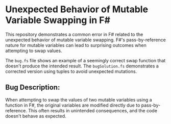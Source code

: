 # Unexpected Behavior of Mutable Variable Swapping in F#

This repository demonstrates a common error in F# related to the unexpected behavior of mutable variable swapping.  F#'s pass-by-reference nature for mutable variables can lead to surprising outcomes when attempting to swap values.

The `bug.fs` file shows an example of a seemingly correct swap function that doesn't produce the intended result.  The `bugSolution.fs` demonstrates a corrected version using tuples to avoid unexpected mutations.

## Bug Description:

When attempting to swap the values of two mutable variables using a function in F#, the original variables are modified directly due to pass-by-reference. This often results in unintended consequences, and the code doesn't behave as expected.
